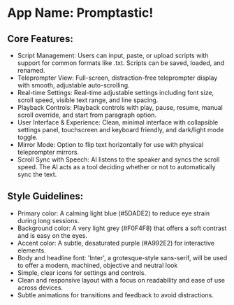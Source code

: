 # **App Name**: Promptastic!

## Core Features:

- Script Management: Users can input, paste, or upload scripts with support for common formats like .txt. Scripts can be saved, loaded, and renamed.
- Teleprompter View: Full-screen, distraction-free teleprompter display with smooth, adjustable auto-scrolling.
- Real-time Settings: Real-time adjustable settings including font size, scroll speed, visible text range, and line spacing.
- Playback Controls: Playback controls with play, pause, resume, manual scroll override, and start from paragraph option.
- User Interface & Experience: Clean, minimal interface with collapsible settings panel, touchscreen and keyboard friendly, and dark/light mode toggle.
- Mirror Mode: Option to flip text horizontally for use with physical teleprompter mirrors.
- Scroll Sync with Speech: AI listens to the speaker and syncs the scroll speed. The AI acts as a tool deciding whether or not to automatically sync the text.

## Style Guidelines:

- Primary color: A calming light blue (#5DADE2) to reduce eye strain during long sessions.
- Background color: A very light grey (#F0F4F8) that offers a soft contrast and is easy on the eyes.
- Accent color: A subtle, desaturated purple (#A992E2) for interactive elements.
- Body and headline font: 'Inter', a grotesque-style sans-serif, will be used to offer a modern, machined, objective and neutral look
- Simple, clear icons for settings and controls.
- Clean and responsive layout with a focus on readability and ease of use across devices.
- Subtle animations for transitions and feedback to avoid distractions.